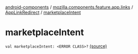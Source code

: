 [android-components](../../index.md) / [mozilla.components.feature.app.links](../index.md) / [AppLinkRedirect](index.md) / [marketplaceIntent](./marketplace-intent.md)

# marketplaceIntent

`val marketplaceIntent: <ERROR CLASS>?` [(source)](https://github.com/mozilla-mobile/android-components/blob/master/components/feature/app-links/src/main/java/mozilla/components/feature/app/links/AppLinkRedirect.kt#L15)